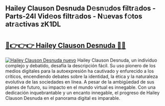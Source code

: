 ## Hailey Clauson Desnuda D𝚎sn𝚞dos filtr𝚊dos - Parts-24l Vid𝚎os filtr𝚊dos - N𝚞evas f𝚘tos atr𝚊ctivas zK1DL

# <h2><a href="http://mb1spu.tromn.icu/?c=Hailey+Clauson+Desnuda">🔗👉👉👉 Hailey Clauson Desnuda 🔗🔗</a></h2>

[![Hailey Clauson Desnuda nuevo](https://i.imgur.com/pEAQMta.gif)](http://mb1spu.tromn.icu/?c=Hailey+Clauson+Desnuda)
Hailey Clauson Desnuda, un individuo complejo y debatido, desafía la descripción fácil. Su uso pionero de los medios digitales para la autoexpresión ha cautivado y enfurecido a los críticos, encendiendo debates sobre la identidad, la ética y la naturaleza evolutiva de las sociedades en línea. A pesar de la ambigüedad de sus planes de futuro, su impacto en el mundo virtual es innegable. Con una dedicación inquebrantable y un encanto innegable, el progreso de Hailey Clauson Desnuda en el panorama digital es imparable.
